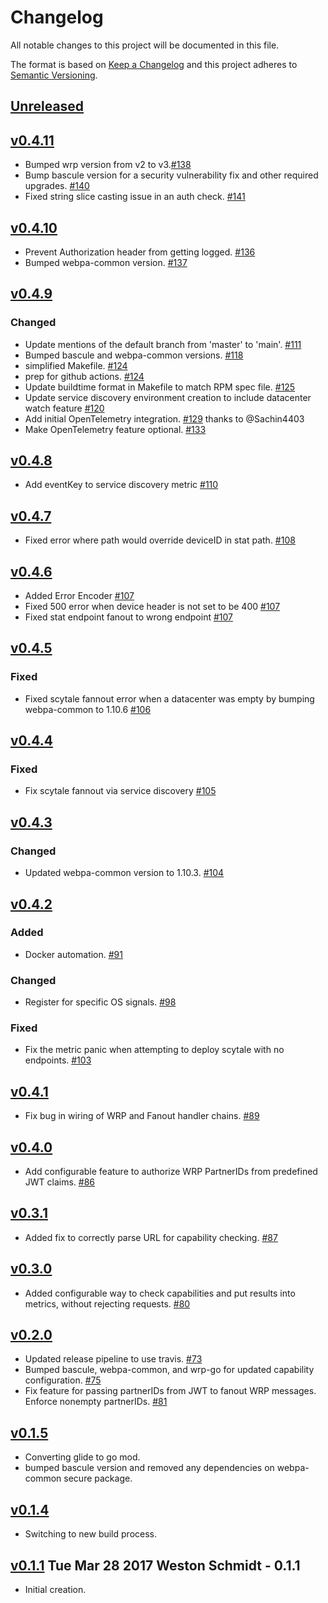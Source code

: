# Changelog
All notable changes to this project will be documented in this file.

The format is based on [Keep a Changelog](http://keepachangelog.com/en/1.0.0/)
and this project adheres to [Semantic Versioning](http://semver.org/spec/v2.0.0.html).

## [Unreleased]

## [v0.4.11]
- Bumped wrp version from v2 to v3.[#138](https://github.com/xmidt-org/scytale/pull/138)
- Bump bascule version for a security vulnerability fix and other required upgrades. [#140](https://github.com/xmidt-org/scytale/pull/140)
- Fixed string slice casting issue in an auth check. [#141](https://github.com/xmidt-org/scytale/pull/141)

## [v0.4.10]
- Prevent Authorization header from getting logged. [#136](https://github.com/xmidt-org/scytale/pull/136)
- Bumped webpa-common version. [#137](https://github.com/xmidt-org/scytale/pull/137)

## [v0.4.9]
### Changed
- Update mentions of the default branch from 'master' to 'main'. [#111](https://github.com/xmidt-org/scytale/pull/111)
- Bumped bascule and webpa-common versions. [#118](https://github.com/xmidt-org/scytale/pull/118)
- simplified Makefile. [#124](https://github.com/xmidt-org/scytale/pull/124)
- prep for github actions. [#124](https://github.com/xmidt-org/scytale/pull/124)
- Update buildtime format in Makefile to match RPM spec file. [#125](https://github.com/xmidt-org/scytale/pull/125)
- Update service discovery environment creation to include datacenter watch feature [#120](https://github.com/xmidt-org/scytale/pull/120)
- Add initial OpenTelemetry integration. [#129](https://github.com/xmidt-org/scytale/pull/129) thanks to @Sachin4403
- Make OpenTelemetry feature optional. [#133](https://github.com/xmidt-org/scytale/pull/133)


## [v0.4.8]
- Add eventKey to service discovery metric [#110](https://github.com/xmidt-org/scytale/pull/110)

## [v0.4.7]
- Fixed error where path would override deviceID in stat path. [#108](https://github.com/xmidt-org/scytale/pull/108)

## [v0.4.6]
- Added Error Encoder [#107](https://github.com/xmidt-org/scytale/pull/107)
- Fixed 500 error when device header is not set to be 400 [#107](https://github.com/xmidt-org/scytale/pull/107)
- Fixed stat endpoint fanout to wrong endpoint [#107](https://github.com/xmidt-org/scytale/pull/107)

## [v0.4.5]
### Fixed
- Fixed scytale fannout error when a datacenter was empty by bumping webpa-common to 1.10.6 [#106](https://github.com/xmidt-org/scytale/pull/106)

## [v0.4.4]
### Fixed
- Fix scytale fannout via service discovery [#105](https://github.com/xmidt-org/scytale/pull/105)

## [v0.4.3]
### Changed
- Updated webpa-common version to 1.10.3. [#104](https://github.com/xmidt-org/scytale/pull/104)

## [v0.4.2]
### Added 
- Docker automation. [#91](https://github.com/xmidt-org/scytale/pull/91)

### Changed
- Register for specific OS signals. [#98](https://github.com/xmidt-org/scytale/pull/98)

### Fixed
- Fix the metric panic when attempting to deploy scytale with no endpoints. [#103](https://github.com/xmidt-org/scytale/pull/103)

## [v0.4.1]
- Fix bug in wiring of WRP and Fanout handler chains. [#89](https://github.com/xmidt-org/scytale/pull/89)

## [v0.4.0]
- Add configurable feature to authorize WRP PartnerIDs from predefined JWT claims. [#86](https://github.com/xmidt-org/scytale/pull/86)

## [v0.3.1]
- Added fix to correctly parse URL for capability checking. [#87](https://github.com/xmidt-org/scytale/pull/87)

## [v0.3.0]
- Added configurable way to check capabilities and put results into metrics, without rejecting requests. [#80](https://github.com/xmidt-org/scytale/pull/80)

## [v0.2.0]
- Updated release pipeline to use travis. [#73](https://github.com/xmidt-org/scytale/pull/73)
- Bumped bascule, webpa-common, and wrp-go for updated capability configuration. [#75](https://github.com/xmidt-org/scytale/pull/75)
- Fix feature for passing partnerIDs from JWT to fanout WRP messages. Enforce nonempty partnerIDs. [#81](https://github.com/xmidt-org/scytale/pull/81)

## [v0.1.5]
- Converting glide to go mod.
- bumped bascule version and removed any dependencies on webpa-common secure package.

## [v0.1.4]
- Switching to new build process.

## [v0.1.1] Tue Mar 28 2017 Weston Schmidt - 0.1.1
- Initial creation.


[Unreleased]: https://github.com/xmidt-org/scytale/compare/v0.4.11...HEAD
[v0.4.11]: https://github.com/xmidt-org/scytale/compare/v0.4.10...v0.4.11
[v0.4.10]: https://github.com/xmidt-org/scytale/compare/v0.4.9...v0.4.10
[v0.4.9]: https://github.com/xmidt-org/scytale/compare/v0.4.8...v0.4.9
[v0.4.8]: https://github.com/xmidt-org/scytale/compare/v0.4.7...v0.4.8
[v0.4.7]: https://github.com/xmidt-org/scytale/compare/v0.4.6...v0.4.7
[v0.4.6]: https://github.com/xmidt-org/scytale/compare/v0.4.5...v0.4.6
[v0.4.5]: https://github.com/xmidt-org/scytale/compare/v0.4.4...v0.4.5
[v0.4.4]: https://github.com/xmidt-org/scytale/compare/v0.4.3...v0.4.4
[v0.4.3]: https://github.com/xmidt-org/scytale/compare/v0.4.2...v0.4.3
[v0.4.2]: https://github.com/xmidt-org/scytale/compare/v0.4.1...v0.4.2
[v0.4.1]: https://github.com/xmidt-org/scytale/compare/v0.4.0...v0.4.1
[v0.4.0]: https://github.com/xmidt-org/scytale/compare/v0.3.1...v0.4.0
[v0.3.1]: https://github.com/xmidt-org/scytale/compare/v0.3.0...v0.3.1
[v0.3.0]: https://github.com/xmidt-org/scytale/compare/v0.2.0...v0.3.0
[v0.2.0]: https://github.com/xmidt-org/scytale/compare/v0.1.5...v0.2.0
[v0.1.5]: https://github.com/xmidt-org/scytale/compare/v0.1.4...v0.1.5
[v0.1.4]: https://github.com/xmidt-org/scytale/compare/v0.1.1...v0.1.4
[v0.1.1]: https://github.com/xmidt-org/scytale/compare/v0.1.0...v0.1.1
